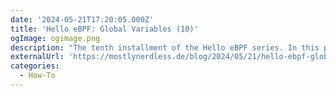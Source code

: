 ```yaml
---
date: '2024-05-21T17:20:05.000Z'
title: 'Hello eBPF: Global Variables (10)'
ogImage: ogimage.png
description: "The tenth installment of the Hello eBPF series. In this part, you'll learn how to use global variables to configure our eBPF and communicate between user-land and kernel-land"
externalUrl: 'https://mostlynerdless.de/blog/2024/05/21/hello-ebpf-global-variables-10/'
categories:
  - How-To
---
```

